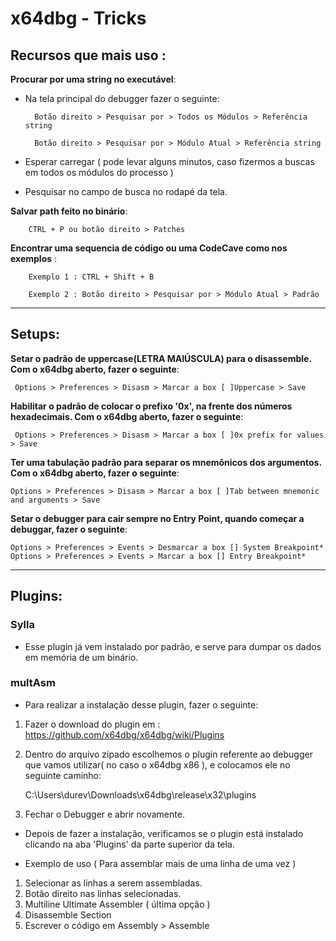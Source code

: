 x64dbg - Tricks
================


Recursos que mais uso :
-------------------------


**Procurar por uma string no executável**:

- Na tela principal do debugger fazer o seguinte:

		Botão direito > Pesquisar por > Todos os Módulos > Referência string

		Botão direito > Pesquisar por > Módulo Atual > Referência string

- Esperar carregar ( pode levar alguns minutos, caso fizermos a buscas em todos os módulos do processo )
- Pesquisar no campo de busca no rodapé da tela.


**Salvar path feito no binário**:

		CTRL + P ou botão direito > Patches


**Encontrar uma sequencia de código ou uma CodeCave como nos exemplos** :

		Exemplo 1 : CTRL + Shift + B

		Exemplo 2 : Botão direito > Pesquisar por > Módulo Atual > Padrão


---



Setups:
---------

**Setar o padrão de uppercase(LETRA MAIÚSCULA) para o disassemble. Com o x64dbg aberto, fazer o seguinte**:
	
	 Options > Preferences > Disasm > Marcar a box [ ]Uppercase > Save


**Habilitar o padrão de colocar o prefixo '0x', na frente dos números hexadecimais. Com o x64dbg aberto, fazer o seguinte**:

	 Options > Preferences > Disasm > Marcar a box [ ]0x prefix for values > Save


**Ter uma tabulação padrão para separar os mnemônicos dos argumentos. Com o x64dbg aberto, fazer o seguinte**:

	Options > Preferences > Disasm > Marcar a box [ ]Tab between mnemonic and arguments > Save

**Setar o debugger para cair sempre no Entry Point, quando começar a debuggar, fazer o seguinte**:

	Options > Preferences > Events > Desmarcar a box [] System Breakpoint*
	Options > Preferences > Events > Marcar a box [] Entry Breakpoint*


---



Plugins:
---------

### Sylla 

- Esse plugin já vem instalado por padrão, e serve para dumpar os dados em memória de um binário.

### multAsm

- Para realizar a instalação desse plugin, fazer o seguinte:

1. Fazer o download do plugin em : https://github.com/x64dbg/x64dbg/wiki/Plugins

2. Dentro do arquivo zipado escolhemos o plugin referente ao debugger que vamos utilizar( no caso o x64dbg x86 ), e colocamos ele no seguinte caminho:

	C:\Users\durev\Downloads\x64dbg\release\x32\plugins
	
3. Fechar o Debugger e abrir novamente.

- Depois de fazer a instalação, verificamos se o plugin está instalado clicando na aba 'Plugins' da parte superior da tela.

- Exemplo de uso ( Para assemblar mais de uma linha de uma vez )

1. Selecionar as linhas a serem assembladas.
2. Botão direito nas linhas selecionadas.
3. Multiline Ultimate Assembler ( última opção )
4. Disassemble Section
5. Escrever o código em Assembly > Assemble